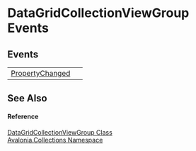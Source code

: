# DataGridCollectionViewGroup Events




## Events
<table>
<tr>
<td><a href="E_Avalonia_Collections_DataGridCollectionViewGroup_PropertyChanged">PropertyChanged</a></td>
<td> </td>
</tr>
</table>

## See Also


#### Reference
<a href="T_Avalonia_Collections_DataGridCollectionViewGroup">DataGridCollectionViewGroup Class</a>  
<a href="N_Avalonia_Collections">Avalonia.Collections Namespace</a>  

